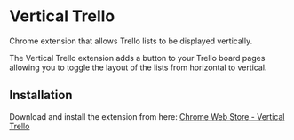 Vertical Trello
===============

Chrome extension that allows Trello lists to be displayed vertically.

The Vertical Trello extension adds a button to your Trello board pages allowing you to toggle the layout of the lists from horizontal to vertical.

Installation
------------

Download and install the extension from here: [Chrome Web Store - Vertical Trello](https://chrome.google.com/webstore/detail/vertical-trello/aldklnbenbdgfgfbflalmlddkkndgnlc)
